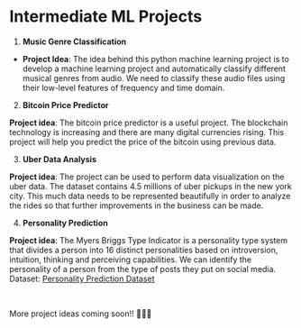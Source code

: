 # Intermediate ML Projects

1. **Music Genre Classification**

- **Project Idea**:
   The idea behind this python machine learning project is to develop a machine learning project and automatically classify different musical genres from audio.  We need to classify these audio files using their low-level features of frequency and time domain.

2. **Bitcoin Price Predictor**

**Project idea**: The bitcoin price predictor is a useful project. The blockchain technology is increasing and there are many digital currencies rising. 
This project will help you predict the price of the bitcoin using previous data.

3. **Uber Data Analysis**

**Project idea**: The project can be used to perform data visualization on the uber data. The dataset contains 4.5 millions of uber pickups in the new york city. 
This much data needs to be represented beautifully in order to analyze the rides so that further improvements in the business can be made.

4. **Personality Prediction**

**Project idea**: The Myers Briggs Type Indicator is a personality type system that divides a person into 16 distinct personalities based on introversion, intuition, 
thinking and perceiving capabilities. We can identify the personality of a person from the type of posts they put on social media.<br>
Dataset: <a href = "https://www.kaggle.com/datasnaek/mbti-type">Personality Prediction Dataset</a>

<br>

More project ideas coming soon!! 🔔🔔🔔
